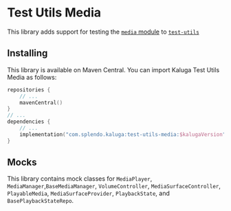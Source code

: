 # Test Utils Media

This library adds support for testing the [`media` module](../media) to [`test-utils`](../test-utils-base)

## Installing
This library is available on Maven Central. You can import Kaluga Test Utils Media as follows:

```kotlin
repositories {
    // ...
    mavenCentral()
}
// ...
dependencies {
    // ...
    implementation("com.splendo.kaluga:test-utils-media:$kalugaVersion")
}
```

## Mocks
This library contains mock classes for `MediaPlayer`, `MediaManager`,`BaseMediaManager`, `VolumeController`, `MediaSurfaceController`, `PlayableMedia`, `MediaSurfaceProvider`, `PlaybackState`, and `BasePlaybackStateRepo`.
